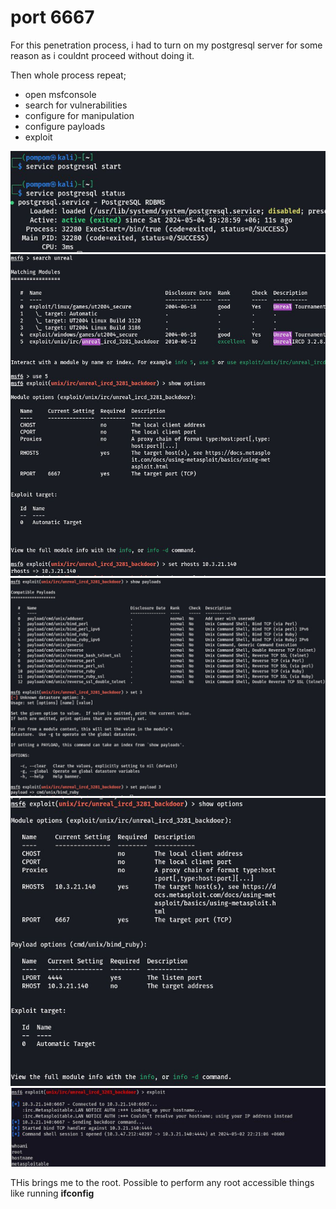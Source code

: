 # port 6667

For this penetration process, i had to turn on my postgresql server for some reason as i couldnt proceed without doing it.

Then whole process repeat;

* open msfconsole
* search for vulnerabilities
* configure for manipulation
* configure payloads
* exploit

![alt text](<msg1709277568-34921 (1).jpg>)
![alt text](<msg1709277568-34922 (1).jpg>)
![alt text](<msg1709277568-34923 (1).jpg>)
![alt text](<msg1709277568-34924 (1).jpg>)
![alt text](<msg1709277568-34925 (1).jpg>)

THis brings me to the root. Possible to perform any root accessible things like running **ifconfig**
